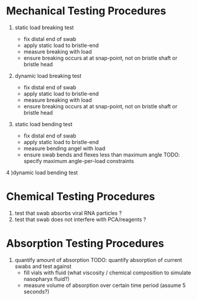 # Mechanical Testing Procedures
1) static load breaking test
   - fix distal end of swab
   - apply static load to bristle-end
   - measure breaking with load
   - ensure breaking occurs at at snap-point, not on bristle shaft or bristle head

2) dynamic load breaking test
   - fix distal end of swab
   - apply static load to bristle-end
   - measure breaking with load
   - ensure breaking occurs at at snap-point, not on bristle shaft or bristle head
   
3) static load bending test 
   - fix distal end of swab
   - apply static load to bristle-end
   - measure bending angel with load
   - ensure swab bends and flexes less than maximum angle
   TODO: specify maximum angle-per-load constraints

4 )dynamic load bending test

# Chemical Testing Procedures
1) test that swab absorbs viral RNA particles ?
2) test that swab does not interfere with PCA/reagents ?


# Absorption Testing Procedures
1) quantify amount of absorption
   TODO: quantify absorption of current swabs and test against
   - fill vials with fluid (what viscosity / chemical composition to simulate nasopharyx fluid?)
   - measure volume of absorption over certain time period (assume 5 seconds?)
   

